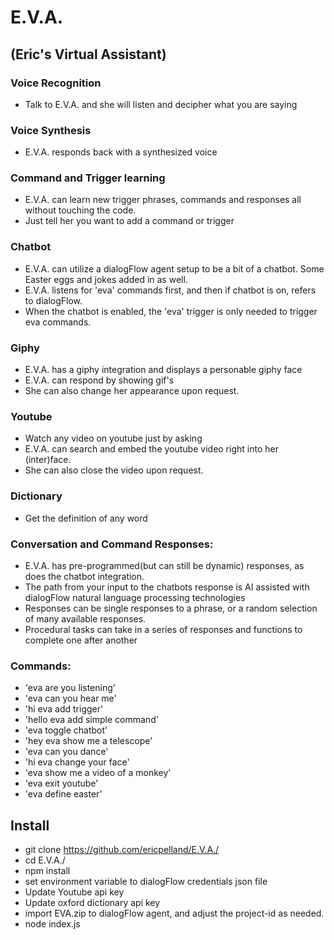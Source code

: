 # E.V.A. 
## (Eric's Virtual Assistant)

### Voice Recognition
* Talk to E.V.A. and she will listen and decipher what you are saying
### Voice Synthesis
* E.V.A. responds back with a synthesized voice
### Command and Trigger learning
* E.V.A. can learn new trigger phrases, commands and responses all without touching the code. 
* Just tell her you want to add a command or trigger
### Chatbot
* E.V.A. can utilize a dialogFlow agent setup to be a bit of a chatbot.  Some Easter eggs and jokes added in as well.
* E.V.A. listens for 'eva' commands first, and then if chatbot is on, refers to dialogFlow.
* When the chatbot is enabled, the 'eva' trigger is only needed to trigger eva commands.
### Giphy
* E.V.A. has a giphy integration and displays a personable giphy face
* E.V.A. can respond by showing gif's
* She can also change her appearance upon request.
### Youtube
* Watch any video on youtube just by asking
* E.V.A. can search and embed the youtube video right into her (inter)face.
* She can also close the video upon request.
### Dictionary
* Get the definition of any word
### Conversation and Command Responses:
* E.V.A. has pre-programmed(but can still be dynamic) responses, as does the chatbot integration.
* The path from your input to the chatbots response is AI assisted with dialogFlow natural language processing technologies
* Responses can be single responses to a phrase, or a random selection of many available responses. 
* Procedural tasks can take in a series of responses and functions to complete one after another
### Commands:
* 'eva are you listening'
* 'eva can you hear me'
* 'hi eva add trigger'
* 'hello eva add simple command'
* 'eva toggle chatbot'
* 'hey eva show me a telescope'
* 'eva can you dance'
* 'hi eva change your face'
* 'eva show me a video of a monkey'
* 'eva exit youtube'
* 'eva define easter'


## Install
* git clone https://github.com/ericpelland/E.V.A./
* cd E.V.A./
* npm install
* set environment variable to dialogFlow credentials json file
* Update Youtube api key
* Update oxford dictionary api key
* import EVA.zip to dialogFlow agent, and adjust the project-id as needed.
* node index.js
